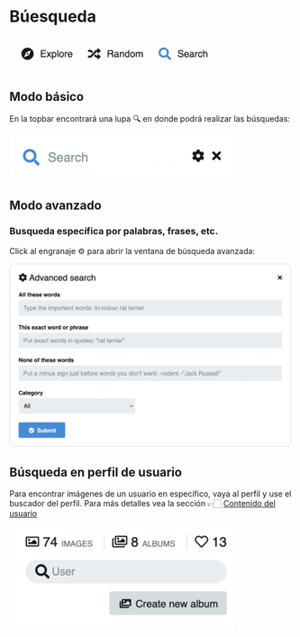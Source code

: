 # Búesqueda

<img class="media-screen" src="../src/manual/explorer/search/search.png" width="400"/>

## Modo básico

En la topbar encontrará una lupa 🔍 en donde podrá realizar las búsquedas:

<img class="media-screen" src="../src/manual/explorer/search/search-av.png" width="400"/>

## Modo avanzado

### Busqueda específica por palabras, frases, etc.

Click al engranaje ⚙️ para abrir la ventana de búsqueda avanzada:

<img class="media-screen" src="../src/manual/explorer/search/search-avz.png" width="500"/>

## Búsqueda en perfil de usuario

Para encontrar imágenes de un usuario en específico, vaya al perfil y use el buscador del perfil. Para más detalles vea la sección 👉🏻 [Contenido del usuario](../settings/user/content.md)

<img class="media-screen" src="../src/manual/settings/user/content/search.png" width="400"/>